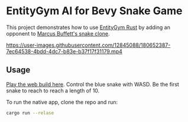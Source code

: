 # EntityGym AI for Bevy Snake Game

This project demonstrates how to use [EntityGym Rust](https://github.com/entity-neural-network/entity-gym-rs) by adding an opponent to [Marcus Buffett's snake clone](https://mbuffett.com/posts/bevy-snake-tutorial/).

https://user-images.githubusercontent.com/12845088/180652387-7ec64538-4bdd-4dc7-b83e-b37f17f31179.mp4

## Usage

[Play the web build here](https://cswinter.github.io/bevy_snake_ai/).
Control the blue snake with WASD.
Be the first snake to reach to reach a length of 10.

To run the native app, clone the repo and run:

```bash
cargo run --relase
```
